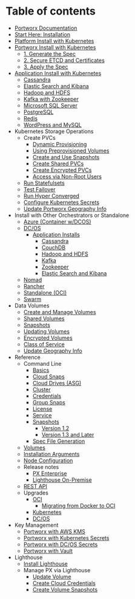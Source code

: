 # Table of contents

* [Portworx Documentation](README.md)
* [Start Here: Installation](start-here-installation.md)
* [Platform Install with Kubernetes](platform-install-with-kubernetes.md)
* [Portworx Install with Kubernetes](portworx-install-with-kubernetes/README.md)
  * [1. Generate the Spec](portworx-install-with-kubernetes/1.-generate-the-spec.md)
  * [2. Secure ETCD and Certificates](portworx-install-with-kubernetes/2.-secure-etcd-and-certificates.md)
  * [3. Apply the Spec](portworx-install-with-kubernetes/3.-apply-the-spec.md)
* [Application Install with Kubernetes](application-install-with-kubernetes/README.md)
  * [Cassandra](application-install-with-kubernetes/cassandra.md)
  * [Elastic Search and Kibana](application-install-with-kubernetes/elastic-search-and-kibana.md)
  * [Hadoop and HDFS](application-install-with-kubernetes/hadoop-and-hdfs.md)
  * [Kafka with Zookeeper](application-install-with-kubernetes/kafka-with-zookeeper.md)
  * [Microsoft SQL Server](application-install-with-kubernetes/microsoft-sql-server.md)
  * [PostgreSQL](application-install-with-kubernetes/postgresql.md)
  * [Redis](application-install-with-kubernetes/redis.md)
  * [WordPress and MySQL](application-install-with-kubernetes/wordpress-and-mysql.md)
* Kubernetes Storage Operations
  * Create PVCs
    * [Dynamic Provisioning](kubernetes-storage-operations/create-pvcs/dynamic-provisioning.md)
    * [Using Preprovisioned Volumes](kubernetes-storage-operations/create-pvcs/using-preprovisioned-volumes.md)
    * [Create and Use Snapshots](kubernetes-storage-operations/create-pvcs/create-and-use-snapshots.md)
    * [Create Shared PVCs](kubernetes-storage-operations/create-pvcs/create-shared-pvcs.md)
    * [Create Encrypted PVCs](kubernetes-storage-operations/create-pvcs/create-encrypted-pvcs.md)
    * [Access via Non-Root Users](kubernetes-storage-operations/create-pvcs/access-via-non-root-users.md)
  * [Run Statefulsets](kubernetes-storage-operations/run-statefulsets.md)
  * [Test Failover](kubernetes-storage-operations/test-failover.md)
  * [Run Hyper Converged](kubernetes-storage-operations/run-hyper-converged.md)
  * [Configure Kubernetes Secrets](kubernetes-storage-operations/configure-kubernetes-secrets.md)
  * [Update Portworx Geography Info](kubernetes-storage-operations/update-portworx-geography-info.md)
* Install with Other Orchestrators or Standalone
  * [Azure \(Container w/DCOS\)](install-with-other-orchestrators-or-standalone/azure-container-w-dcos.md)
  * [DC/OS](install-with-other-orchestrators-or-standalone/dc-os/README.md)
    * [Application Installs](install-with-other-orchestrators-or-standalone/dc-os/application-installs/README.md)
      * [Cassandra](install-with-other-orchestrators-or-standalone/dc-os/application-installs/cassandra.md)
      * [CouchDB](install-with-other-orchestrators-or-standalone/dc-os/application-installs/couchdb.md)
      * [Hadoop and HDFS](install-with-other-orchestrators-or-standalone/dc-os/application-installs/hadoop-and-hdfs.md)
      * [Kafka](install-with-other-orchestrators-or-standalone/dc-os/application-installs/kafka.md)
      * [Zookeeper](install-with-other-orchestrators-or-standalone/dc-os/application-installs/zookeeper.md)
      * [Elastic Search and Kibana](install-with-other-orchestrators-or-standalone/dc-os/application-installs/elastic-search-and-kibana.md)
  * [Nomad](install-with-other-orchestrators-or-standalone/nomad.md)
  * [Rancher](install-with-other-orchestrators-or-standalone/rancher.md)
  * [Standalone \(OCI\)](install-with-other-orchestrators-or-standalone/standalone-oci.md)
  * [Swarm](install-with-other-orchestrators-or-standalone/swarm.md)
* Data Volumes
  * [Create and Manage Volumes](data-volumes/create-and-manage-volumes.md)
  * [Shared Volumes](data-volumes/shared-volumes.md)
  * [Snapshots](data-volumes/snapshots.md)
  * [Updating Volumes](data-volumes/updating-volumes.md)
  * [Encrypted Volumes](data-volumes/encrypted-volumes.md)
  * [Class of Service](data-volumes/class-of-service.md)
  * [Update Geography Info](data-volumes/update-geography-info.md)
* Reference
  * Command Line
    * [Basics](reference/command-line/basics.md)
    * [Cloud Snaps](reference/command-line/cloud-snaps.md)
    * [Cloud Drives \(ASG\)](reference/command-line/cloud-drives-asg.md)
    * [Cluster](reference/command-line/cluster.md)
    * [Credentials](reference/command-line/credentials.md)
    * [Group Snaps](reference/command-line/group-snaps.md)
    * [License](reference/command-line/license.md)
    * [Service](reference/command-line/service.md)
    * [Snapshots](reference/command-line/snapshots/README.md)
      * [Version 1.2](reference/command-line/snapshots/version-1.2.md)
      * [Version 1.3 and Later](reference/command-line/snapshots/version-1.3-and-later.md)
    * [Spec File Generation](reference/command-line/spec-file-generation.md)
  * [Volumes](reference/volumes.md)
  * [Installation Arguments](reference/installation-arguments.md)
  * [Node Configuration](reference/node-configuration.md)
  * Release notes
    * [PX Enterprise](reference/release-notes/px-enterprise.md)
    * [Lighthouse On-Premise](reference/release-notes/lighthouse-on-premise.md)
  * [REST API](reference/rest-api.md)
  * Upgrades
    * [OCI](reference/upgrades/oci/README.md)
      * [Migrating from Docker to OCI](reference/upgrades/oci/migrating-from-docker-to-oci.md)
    * [Kubernetes](reference/upgrades/kubernetes.md)
    * [DC/OS](reference/upgrades/dc-os.md)
* Key Management
  * [Portworx with AWS KMS](key-management/portworx-with-aws-kms.md)
  * [Portworx with Kubernetes Secrets](key-management/portworx-with-kubernetes-secrets.md)
  * [Portworx with DC/OS Secrets](key-management/portworx-with-dc-os-secrets.md)
  * [Portworx with Vault](key-management/portworx-with-vault.md)
* Lighthouse
  * [Install Lighthouse](lighthouse/install-lighthouse.md)
  * Manage PX via Lighthouse
    * [Update Volume](lighthouse/manage-px-via-lighthouse/update-volume.md)
    * [Create Cloud Credentials](lighthouse/manage-px-via-lighthouse/create-cloud-credentials.md)
    * [Create Volume Snapshots](lighthouse/manage-px-via-lighthouse/create-volume-snapshots.md)

